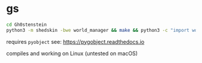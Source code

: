 # gs

```bash
cd Gh0stenstein
python3 -m shedskin -bwe world_manager && make && python3 -c "import world_manager; assert world_manager.__file__.endswith('.so')"
```

requires `pyobject` see: https://pygobject.readthedocs.io

compiles and working on Linux (untested on macOS)

